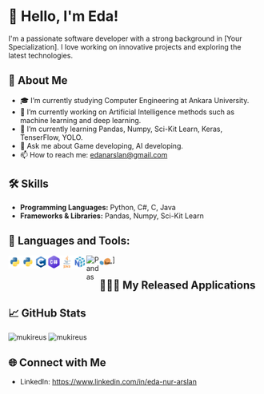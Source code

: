# 👋 Hello, I'm Eda!

I'm a passionate software developer with a strong background in [Your Specialization]. I love working on innovative projects and exploring the latest technologies.

## 🚀 About Me

- 🎓 I’m currently studying Computer Engineering at Ankara University.
- 🔭 I’m currently working on Artificial Intelligence methods such as machine learning and deep learning.
- 🌱 I’m currently learning Pandas, Numpy, Sci-Kit Learn, Keras, TenserFlow, YOLO.
- 💬 Ask me about Game developing, AI developing.
- 📫 How to reach me: edanarslan@gmail.com

## 🛠️ Skills

- **Programming Languages:** Python, C#, C, Java
- **Frameworks & Libraries:** Pandas, Numpy, Sci-Kit Learn

## 🔧 Languages and Tools:

<img align="left" alt="Python" width="26px" src="https://raw.githubusercontent.com/github/explore/cebd63002168a05a6a642f309227eefeccd92950/topics/python/python.png" />
<img align="left" alt="Python" width="26px" src="https://raw.githubusercontent.com/github/explore/cebd63002168a05a6a642f309227eefeccd92950/topics/python/python.png" />
<img align="left" alt="C" width="26px" src="https://raw.githubusercontent.com/github/explore/1f2f8721b703b54a20e65c94b104a1a6e30de43e/topics/c/c.png" />]
<img align="left" alt="C#" width="26px" src="https://raw.githubusercontent.com/github/explore/1f2f8721b703b54a20e65c94b104a1a6e30de43e/topics/csharp/csharp.png" />
<img align="left" alt="Java" width="26px" src="https://raw.githubusercontent.com/github/explore/1f2f8721b703b54a20e65c94b104a1a6e30de43e/topics/java/java.png" />
<img align="left" alt="NumPy" width="26px" src="https://raw.githubusercontent.com/github/explore/1f2f8721b703b54a20e65c94b104a1a6e30de43e/topics/numpy/numpy.png" />
<img align="left" alt="Pandas" width="26px" src="https://raw.githubusercontent.com/github/explore/1f2f8721b703b54a20e65c94b104a1a6e30de43e/topics/pandas/pandas.png" />
<img align="left" alt="Scikit-learn" width="26px" src="https://raw.githubusercontent.com/github/explore/1f2f8721b703b54a20e65c94b104a1a6e30de43e/topics/scikit-learn/scikit-learn.png" />

<br>


## 👩‍💻📱 My Released Applications
<a href="https://play.google.com/store/apps/details?id=com.QuadCenGame.PaintHit"></a>

## 📈 GitHub Stats

  <img height="180em" align="center" src="https://github-readme-stats.vercel.app/api?username=edanurarslan&show_icons=true&locale=en&theme=algolia&include_all_commits=true&count_private=true" alt="mukireus"/> <img height="180em" align="center" src="https://github-readme-stats.vercel.app/api/top-langs?username=edanurarslan&show_icons=true&locale=en&layout=compact&langs_count=8&theme=algolia" alt="mukireus"/>
  


## 🌐 Connect with Me

- LinkedIn: https://www.linkedin.com/in/eda-nur-arslan
